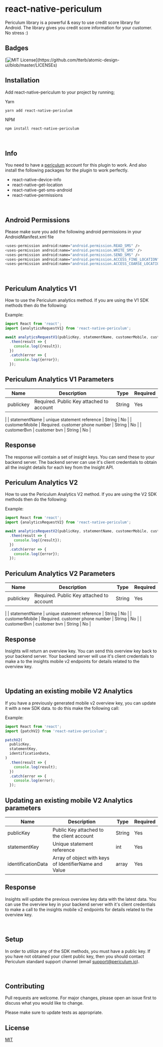# react-native-periculum

Periculum library is a powerful & easy to use credit score library for Android.
The library gives you credit score information for your customer. No stress :)

## Badges

[![MIT License](https://img.shields.io/apm/l/atomic-design-ui.svg?)](https://github.com/tterb/atomic-design-ui/blob/master/LICENSEs)

## Installation

Add react-native-periculum to your project by running;

Yarn

```bash
yarn add react-native-periculum
```

NPM

```bash
npm install react-native-periculum
```

&nbsp;

## Info

You need to have a [periculum](https://www.periculum.io/) account for this plugin to work. And also install the following packages for the plugin to work perfectly.

- react-native-device-info
- react-native-get-location
- react-native-get-sms-android
- react-native-permissions

&nbsp;

## Android Permissions

Please make sure you add the following android permissions in your AndroidManifest.xml file

```bash
<uses-permission android:name="android.permission.READ_SMS" />
<uses-permission android:name="android.permission.WRITE_SMS" />
<uses-permission android:name="android.permission.SEND_SMS" />
<uses-permission android:name="android.permission.ACCESS_FINE_LOCATION"/>
<uses-permission android:name="android.permission.ACCESS_COARSE_LOCATION"/>
```

&nbsp;


## Periculum Analytics V1

How to use the Periculum analytics method.
If you are using the V1 SDK methods then do the following:

Example:

```javascript
import React from 'react';
import {analyticsRequestV1} from 'react-native-periculum';

await analyticsRequestV1(publicKey, statementName, customerMobile, customerBvn)
  .then(result => {
    console.log({result});
  })
  .catch(error => {
    console.log({error});
  });
```

## Periculum Analytics V1 Parameters

| Name           | Description                                             | Type   | Required |
| -------------- | ------------------------------------------------------- | ------ | --------
| publickey     | Required. Public Key attached to account | String | Yes      |
|
| statementName  | unique statement reference                              | String | No       |
| customerMobile | Required. customer phone number                         | String | No       |
| customerBvn    | customer bvn                                            | String | No       |


## Response 
The response will contain a set of insight keys. You can send these to your backend server. The backend server can use it's client credentials to obtain all the insight details for each key from the Insight API.
&nbsp;
&nbsp;

## Periculum Analytics V2

How to use the Periculum Analytics V2 method.
If you are using the V2 SDK methods then do the following:

Example:

```javascript
import React from 'react';
import {analyticsRequestV2} from 'react-native-periculum';

await analyticsRequestV2(publicKey, statementName, customerMobile, customerBvn)
  .then(result => {
    console.log({result});
  })
  .catch(error => {
    console.log({error});
  });
```

## Periculum Analytics V2 Parameters

| Name           | Description                                             | Type   | Required |
| -------------- | ------------------------------------------------------- | ------ | --------
| publickey     | Required. Public Key attached to account | String | Yes      |
|
| statementName  | unique statement reference                              | String | No       |
| customerMobile | Required. customer phone number                         | String | No       |
| customerBvn    | customer bvn                                            | String | No       |


## Response 
Insights will return an overview key.
You can send this overview key back to your backend server. Your backend server will use it's client credentials to make a to the insights mobile v2 endpoints for details related to the overview key.

&nbsp;
&nbsp;

## Updating an existing mobile V2 Analytics

If you have a previously generated mobile v2 overview key, you can update it with a new SDK data. to do this make the following call:

Example:

```javascript
import React from 'react';
import {patchV2} from 'react-native-periculum';

patchV2(
  publicKey,
  statementKey,
  identificationData,
)
  .then(result => {
    console.log(result);
  })
  .catch(error => {
    console.log(error);
  });
```

## Updating an existing mobile V2 Analytics parameters

| Name               | Description                                           | Type   | Required |
| ------------------ | ----------------------------------------------------- | ------ | -------- |
| publicKey      | Public Key attached to the client account         | String | Yes      |
| statementKey       | Unique statement reference                            | int    | Yes      |
| identificationData | Array of object with keys of IdentifierName and Value | array  | Yes      |


## Response 
Insights will update the previous overview key data with the latest data.
You can use the overview key in your backend server with it's client credentials to make a call to the insights mobile v2 endpoints for details related to the overview key.

&nbsp;
&nbsp;

## Setup

In order to utilize any of the SDK methods, you must have a public key. If you have not obtained your client public key, then you should contact Periculum standard support channel (email support@periculum.io).


&nbsp;

## Contributing

Pull requests are welcome. For major changes, please open an issue first to discuss what you would like to change.

Please make sure to update tests as appropriate.

## License

[MIT](https://choosealicense.com/licenses/mit/)
